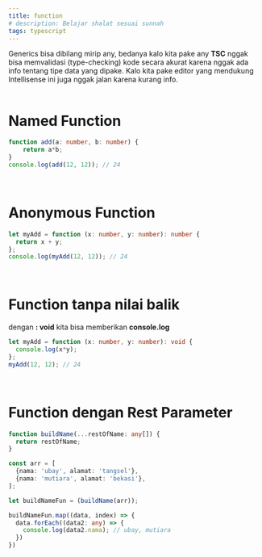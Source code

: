 ```yaml
---
title: function
# description: Belajar shalat sesuai sunnah
tags: typescript
---
```


Generics bisa dibilang mirip any, bedanya kalo kita pake any **TSC** nggak bisa memvalidasi
(type-checking) kode secara akurat karena nggak ada info tentang tipe data yang dipake.
Kalo kita pake editor yang mendukung Intellisense ini juga nggak jalan karena kurang info.
<br><br>

# Named Function
```ts
function add(a: number, b: number) {
    return a*b;
}
console.log(add(12, 12)); // 24
```
<br>

# Anonymous Function
```ts
let myAdd = function (x: number, y: number): number {
  return x + y;
};
console.log(myAdd(12, 12)); // 24
```
<br>

# Function tanpa nilai balik
dengan **: void** kita bisa memberikan **console.log**
```ts
let myAdd = function (x: number, y: number): void {
  console.log(x*y);
};
myAdd(12, 12); // 24
```
<br>

# Function dengan Rest Parameter
```ts
function buildName(...restOfName: any[]) {
  return restOfName;
}

const arr = [
  {nama: 'ubay', alamat: 'tangsel'},
  {nama: 'mutiara', alamat: 'bekasi'},
];

let buildNameFun = (buildName(arr));

buildNameFun.map((data, index) => {
  data.forEach((data2: any) => {
    console.log(data2.nama); // ubay, mutiara
  })
})
```
<br>